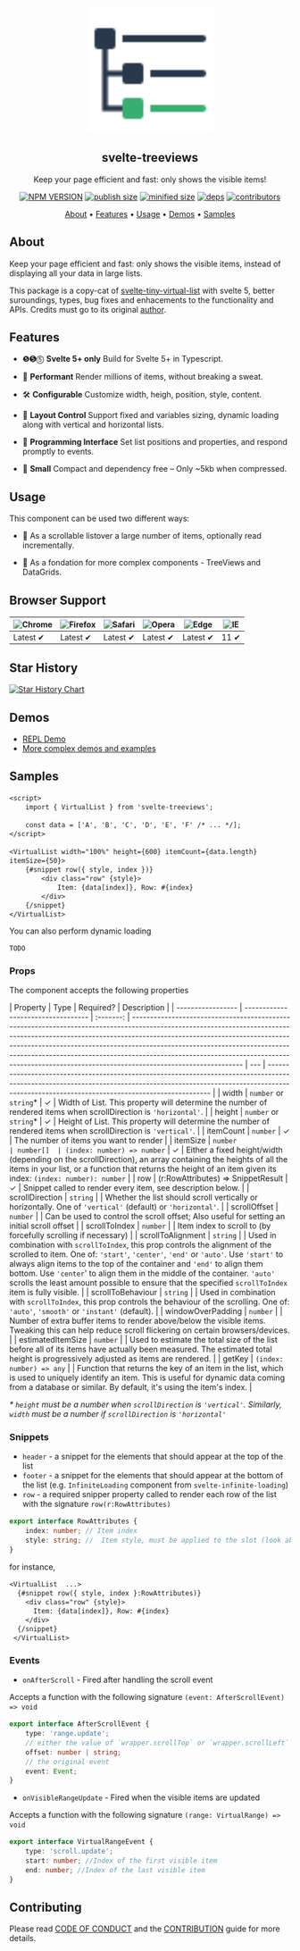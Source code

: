 <p align="center"><img src="./static/favicon.svg" alt="Logo" width="225"></p>
<h2 align="center">svelte-treeviews</h2>
<p align="center">Keep your page efficient and fast: only shows the visible items!</p>

<p align="center">
  <a href="https://badgen.net/npm/v/svelte-treeviews"><img src="https://badgen.net/npm/v/svelte-treeviews" alt="NPM VERSION"></a>
  <a href="https://badgen.net/packagephobia/publish/svelte-treeviews"><img src="https://badgen.net/packagephobia/publish/svelte-treeviews" alt="publish size"></a>
  <a href="https://badgen.net/packagephobia/publish/svelte-treeviews"><img src="https://orefalo.github.io/svelte-treeviews/minified-size-badge.svg" alt="minified size"></a>
    <a href="https://orefalo.github.io/svelte-treeviews/minified-size-badge.svg"><img src="https://badgen.net/bundlephobia/dependency-count/svelte-treeviews" alt="deps"></a>
      <a href="https://badgen.net/github/contributors/orefalo/svelte-treeviews"><img src="https://badgen.net/github/contributors/orefalo/svelte-treeviews" alt="contributors"></a>
</p>
<p align="center">
  <a href="#about">About</a> •
  <a href="#features">Features</a> •
  <a href="#usage">Usage</a> •
  <a href="#demos">Demos</a> •
  <a href="#samples">Samples</a>
</p>

## About

Keep your page efficient and fast: only shows the visible items, instead of displaying all your data in large lists.

This package is a copy-cat of [svelte-tiny-virtual-list](https://github.com/jonasgeiler/svelte-tiny-virtual-list) with svelte 5, better suroundings, types, bug fixes and enhacements to the functionality and APIs. Credits must go to its original [author](https://github.com/jonasgeiler).

## Features

- ❺➎⓹ **Svelte 5+ only**
  Build for Svelte 5+ in Typescript.

- 🚀 **Performant**
  Render millions of items, without breaking a sweat.

- 🛠 **Configurable**
  Customize width, heigh, position, style, content.
  
- 💠 **Layout Control**
  Support fixed and variables sizing, dynamic loading along with vertical and horizontal lists.

- 🧩 **Programming Interface**
  Set list positions and properties, and respond promptly to events.

- 💼 **Small**
  Compact and dependency free – Only ~5kb when compressed.

## Usage

This component can be used two different ways:

- 🤖 As a scrollable listover a large number of items, optionally read incrementally.

- 🧩 As a fondation for more complex components - TreeViews and DataGrids.

## Browser Support

| ![Chrome](https://raw.github.com/alrra/browser-logos/master/src/chrome/chrome_48x48.png) | ![Firefox](https://raw.github.com/alrra/browser-logos/master/src/firefox/firefox_48x48.png) | ![Safari](https://raw.github.com/alrra/browser-logos/master/src/safari/safari_48x48.png) | ![Opera](https://raw.github.com/alrra/browser-logos/master/src/opera/opera_48x48.png) | ![Edge](https://raw.github.com/alrra/browser-logos/master/src/edge/edge_48x48.png) | ![IE](https://raw.github.com/alrra/browser-logos/master/src/archive/internet-explorer_9-11/internet-explorer_9-11_48x48.png) |
| ---------------------------------------------------------------------------------------- | ------------------------------------------------------------------------------------------- | ---------------------------------------------------------------------------------------- | ------------------------------------------------------------------------------------- | ---------------------------------------------------------------------------------- | ---------------------------------------------------------------------------------------------------------------------------- |
| Latest ✔                                                                                | Latest ✔                                                                                   | Latest ✔                                                                                | Latest ✔                                                                             | Latest ✔                                                                          | 11 ✔                                                                                                                        |

## Star History

[![Star History Chart](https://api.star-history.com/svg?repos=orefalo/svelte-treeviews&type=Date)](https://star-history.com/#orefalo/svelte-treeviews&Date)

## Demos

- [REPL Demo](https://svelte.dev/repl/1e96cbd4bcd148e3b85a4c8ca76d7309)
- [More complex demos and examples](https://orefalo.github.io/svelte-treeviews/)

## Samples

```svelte
<script>
	import { VirtualList } from 'svelte-treeviews';

	const data = ['A', 'B', 'C', 'D', 'E', 'F' /* ... */];
</script>

<VirtualList width="100%" height={600} itemCount={data.length} itemSize={50}>
	{#snippet row({ style, index })}
		<div class="row" {style}>
			Item: {data[index]}, Row: #{index}
		</div>
	{/snippet}
</VirtualList>
```

You can also perform dynamic loading

```svelte
TODO
```

### Props

The component accepts the following properties

| Property          | Type                               | Required? | Description                                                                                                                                                                                                                                                                                                                                                                                                                           |
| ----------------- | ---------------------------------- | :-------: | ------------------------------------------------------------------------------------------------------------------------------------------------------------------------------------------------------------------------------------------------------------------------------------------------------------------------------------------------------------------------------------------------------------------------------------- | --- | -------------------------------------------------------------------------------------------------------------------------------------------------------------------------------------------------------------------------- |
| width             | `number` or `string`\*             |     ✓     | Width of List. This property will determine the number of rendered items when scrollDirection is `'horizontal'`.                                                                                                                                                                                                                                                                                                                      |
| height            | `number` or `string`\*             |     ✓     | Height of List. This property will determine the number of rendered items when scrollDirection is `'vertical'`.                                                                                                                                                                                                                                                                                                                       |
| itemCount         | `number`                           |     ✓     | The number of items you want to render                                                                                                                                                                                                                                                                                                                                                                                                |
| itemSize          | `number                            | number[]  | (index: number) => number`                                                                                                                                                                                                                                                                                                                                                                                                            | ✓   | Either a fixed height/width (depending on the scrollDirection), an array containing the heights of all the items in your list, or a function that returns the height of an item given its index: `(index: number): number` |
| row               | (r:RowAttributes) => SnippetResult |     ✓     | Snippet called to render every item, see description below.                                                                                                                                                                                                                                                                                                                                                                           |
| scrollDirection   | `string`                           |           | Whether the list should scroll vertically or horizontally. One of `'vertical'` (default) or `'horizontal'`.                                                                                                                                                                                                                                                                                                                           |
| scrollOffset      | `number`                           |           | Can be used to control the scroll offset; Also useful for setting an initial scroll offset                                                                                                                                                                                                                                                                                                                                            |
| scrollToIndex     | `number`                           |           | Item index to scroll to (by forcefully scrolling if necessary)                                                                                                                                                                                                                                                                                                                                                                        |
| scrollToAlignment | `string`                           |           | Used in combination with `scrollToIndex`, this prop controls the alignment of the scrolled to item. One of: `'start'`, `'center'`, `'end'` or `'auto'`. Use `'start'` to always align items to the top of the container and `'end'` to align them bottom. Use `'center`' to align them in the middle of the container. `'auto'` scrolls the least amount possible to ensure that the specified `scrollToIndex` item is fully visible. |
| scrollToBehaviour | `string`                           |           | Used in combination with `scrollToIndex`, this prop controls the behaviour of the scrolling. One of: `'auto'`, `'smooth'` or `'instant'` (default).                                                                                                                                                                                                                                                                                   |
| windowOverPadding | `number`                           |           | Number of extra buffer items to render above/below the visible items. Tweaking this can help reduce scroll flickering on certain browsers/devices.                                                                                                                                                                                                                                                                                    |
| estimatedItemSize | `number`                           |           | Used to estimate the total size of the list before all of its items have actually been measured. The estimated total height is progressively adjusted as items are rendered.                                                                                                                                                                                                                                                          |
| getKey            | `(index: number) => any`           |           | Function that returns the key of an item in the list, which is used to uniquely identify an item. This is useful for dynamic data coming from a database or similar. By default, it's using the item's index.                                                                                                                                                                                                                         |

_\* `height` must be a number when `scrollDirection` is `'vertical'`. Similarly, `width` must be a number if `scrollDirection` is `'horizontal'`_

### Snippets

- `header` - a snippet for the elements that should appear at the top of the list
- `footer` - a snippet for the elements that should appear at the bottom of the list (e.g. `InfiniteLoading` component from `svelte-infinite-loading`)
- `row` - a required snipper property called to render each row of the list with the signature `row(r:RowAttributes)`

```typescript
export interface RowAttributes {
	index: number; // Item index
	style: string; //  Item style, must be applied to the slot (look above for example)
}
```

for instance,

```svelte
<VirtualList  ...>
  {#snippet row({ style, index }:RowAttributes)}
    <div class="row" {style}>
      Item: {data[index]}, Row: #{index}
    </div>
  {/snippet}
 </VirtualList>
```

### Events

- `onAfterScroll` - Fired after handling the scroll event

Accepts a function with the following signature `(event: AfterScrollEvent) => void`

```typescript
export interface AfterScrollEvent {
	type: 'range.update';
	// either the value of `wrapper.scrollTop` or `wrapper.scrollLeft`
	offset: number | string;
	// the original event
	event: Event;
}
```

- `onVisibleRangeUpdate` - Fired when the visible items are updated

Accepts a function with the following signature `(range: VirtualRange) => void`

```typescript
export interface VirtualRangeEvent {
	type: 'scroll.update';
	start: number; //Index of the first visible item
	end: number; //Index of the last visible item
}
```

## Contributing

Please read [CODE OF CONDUCT](CODE_OF_CONDUCT.md) and the [CONTRIBUTION](CONTRIBUTING.md) guide for more details.
